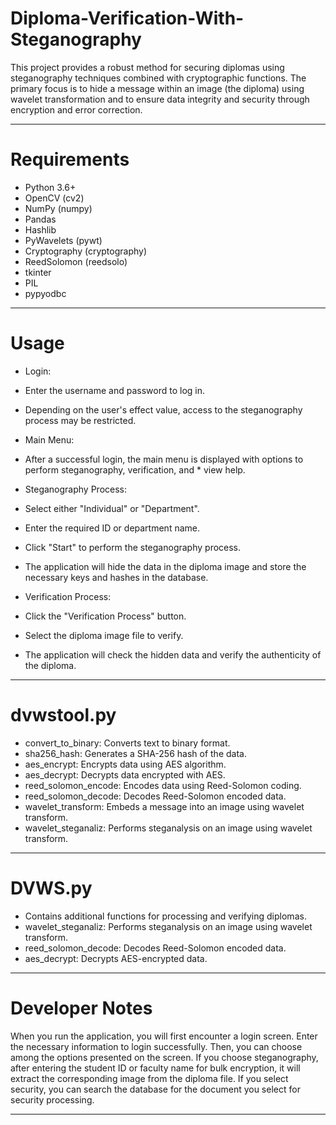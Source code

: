 # Diploma-Verification-With-Steganography

This project provides a robust method for securing diplomas using steganography techniques combined with cryptographic functions. The primary focus is to hide a message within an image (the diploma) using wavelet transformation and to ensure data integrity and security through encryption and error correction.

--------------------------------------------------------------

# Requirements

* Python 3.6+
* OpenCV (cv2)
* NumPy (numpy)
* Pandas
* Hashlib
* PyWavelets (pywt)
* Cryptography (cryptography)
* ReedSolomon (reedsolo)
* tkinter
* PIL
* pypyodbc

-----------------------------------------------------

# Usage

* Login:

* Enter the username and password to log in.
* Depending on the user's effect value, access to the steganography process may be restricted.
* Main Menu:

* After a successful login, the main menu is displayed with options to perform steganography, verification, and * view help.
* Steganography Process:

* Select either "Individual" or "Department".
* Enter the required ID or department name.
* Click "Start" to perform the steganography process.
* The application will hide the data in the diploma image and store the necessary keys and hashes in the database.
* Verification Process:

* Click the "Verification Process" button.
* Select the diploma image file to verify.
* The application will check the hidden data and verify the authenticity of the diploma.

----------------------------------------------------

# dvwstool.py
* convert_to_binary: Converts text to binary format.
* sha256_hash: Generates a SHA-256 hash of the data.
* aes_encrypt: Encrypts data using AES algorithm.
* aes_decrypt: Decrypts data encrypted with AES.
* reed_solomon_encode: Encodes data using Reed-Solomon coding.
* reed_solomon_decode: Decodes Reed-Solomon encoded data.
* wavelet_transform: Embeds a message into an image using wavelet transform.
* wavelet_steganaliz: Performs steganalysis on an image using wavelet transform.

---------------------------------------------------

# DVWS.py
* Contains additional functions for processing and verifying diplomas.
* wavelet_steganaliz: Performs steganalysis on an image using wavelet transform.
* reed_solomon_decode: Decodes Reed-Solomon encoded data.
* aes_decrypt: Decrypts AES-encrypted data.

-------------------------------------------------------

# Developer Notes

When you run the application, you will first encounter a login screen. Enter the necessary information to login successfully. Then, you can choose among the options presented on the screen. If you choose steganography, after entering the student ID or faculty name for bulk encryption, it will extract the corresponding image from the diploma file. If you select security, you can search the database for the document you select for security processing.

---------------------------------------------------------





